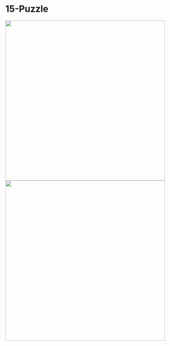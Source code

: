 # 15-Puzzle

<img src="https://user-images.githubusercontent.com/44674902/81328100-f6ab6a80-90b9-11ea-8ae8-be7fc23a6a93.jpg" height="500">

<img src="https://user-images.githubusercontent.com/44674902/81328291-4853f500-90ba-11ea-95c8-d8c73e602b41.jpg" height="500">
